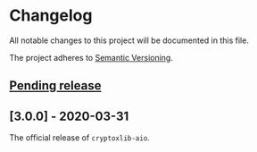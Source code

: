 # Changelog

All notable changes to this project will be documented in this file.

The project adheres to [Semantic Versioning](https://semver.org/spec/v2.0.0.html).

## [Pending release]

## [3.0.0] - 2020-03-31

The official release of `cryptoxlib-aio`.

[Pending release]: https://github.com/nardew/cryptoxlib-aio/compare/2.0.0...HEAD